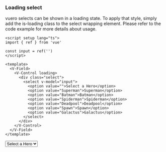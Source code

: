 ### Loading select

vuero selects can be shown in a loading state. To apply that style,
simply add the is-loading class to the select wrapping element.
Please refer to the code example for more details about usage.

<!--code-->

```vue
<script setup lang="ts">
import { ref } from 'vue'

const input = ref('')
</script>

<template>
  <V-Field>
    <V-Control loading>
      <div class="select">
        <select v-model="input">
          <option value="">Select a Hero</option>
          <option value="Superman">Superman</option>
          <option value="Batman">Batman</option>
          <option value="Spiderman">Spiderman</option>
          <option value="Deadpool">Deadpool</option>
          <option value="Spawn">Spawn</option>
          <option value="Galactus">Galactus</option>
        </select>
      </div>
    </V-Control>
  </V-Field>
</template>
```

<!--/code-->

<!--example-->

<V-Field>
    <V-Control loading>
        <div class="select">
            <select>
                <option>Select a Hero</option>
                <option>Superman</option>
                <option>Batman</option>
                <option>Spiderman</option>
                <option>Deadpool</option>
                <option>Spawn</option>
                <option>Galactus</option>
            </select>
        </div>
    </V-Control>
</V-Field>

<!--/example-->
